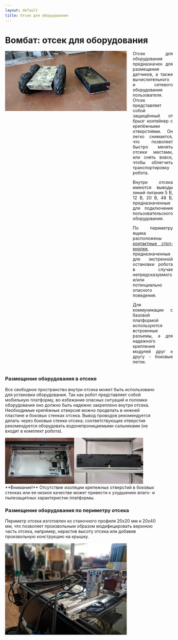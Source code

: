 ```yaml
---
layout: default
title: Отсек для оборудования
---
```


# Вомбат: отсек для оборудования

<div style="display: flex;">
<div style="display: inline; min-width:400px; width:50%">
<img class="scalable" src="/assets/images/user_space/case.jpg">
</div>
<div style="margin-left: 20px; margin-top: 0px; text-align: justify; width:50%;" markdown="1">
Отсек для оборудования предназначен для размещения датчиков, а также вычислительного и сетевого оборудования пользователя. Отсек представляет собой защищённый от брызг контейнер с крепёжными отверстиями. Он легко снимается, что позволяет быстро менять отсеки местами, или снять вовсе, чтобы облегчить транспортировку робота.

Внутри отсека имеются выводы линий питания 5 В, 12 В, 20 В, 48 В, предназначенные для подключения пользовательского оборудования.

По периметру ящика расположены [контактные стоп-кнопки](/docs/basics/safety.html#стоп-кнопки), предназначенные для экстренной остановки робота в случае непредсказуемого и/или потенциально опасного поведения.

Для коммуникации с базовой платформой используются встроенные разъемы, а для надежного крепления модулей друг к другу - боковые петли.

</div>
</div>

### Размещение оборудования в отсеке

Все свободное пространство внутри отсека может быть использовано для установки оборудования. Так как робот представляет собой мобильную платформу, во избежание опасных ситуаций и поломки оборудования оно должно быть надежно закреплено внутри отсека. Необходимые крепёжные отверсия можно проделать в нижней пластине и боковых стенках отсека. Вывод проводов рекомендуется делать через боковые стенки отсека; соответствующие отверстия рекомендуется оборудовать водонепроницаемыми сальниками (не входят в комплект робота).

<div style="display: inline-block;">
<img class="scalable" style="max-width:45%; max-height: 400px; float:left;" src="/assets/images/user_space/case_open.jpg">
<img class="scalable" style="max-width:45%; max-height: 400px; float:left;" src="/assets/images/user_space/case_right.jpg">
</div>

<div class="warning" markdown="1">
**Внимание!** Отсутствие изоляции крепежных отверстий в боковых стенках или ее низкое качестве может привести к ухудшению влаго- и пылезащитных характеристик платформы.
</div>

### Размещение оборудования по периметру отсека

Периметр отсека изготовлен из станочного профиля 20х20 мм и 20х40 мм, что позволяет произвольным образом модифицировать верхнюю часть отсека, например, нарастив высоту отсека или добавив произвольную конструкцию на крышку.

<div style="display: block; min-width:400px; width:40%;">
<img class="scalable" src="/assets/images/user_space/mount.jpg">
</div>
